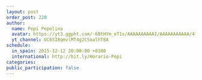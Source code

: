 ```yaml
---
layout: post
order_post: 220
author:
  name: Pepi Pepolina
  avatar: https://yt3.ggpht.com/-6BtHYm_eT1s/AAAAAAAAAAI/AAAAAAAAAAA/4f5xor46h40/s88-c-k-no/photo.jpg
  yt_channel: UC6SI8qmvlMT4g2CSoalhT8A
schedule:
  in_spain: 2015-12-12 20:00:00 +0100
  international: http://bit.ly/Horario-Pepi
categories:
public_participation: false
---
```

